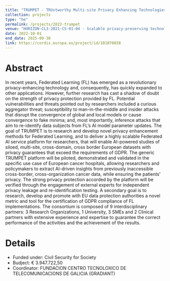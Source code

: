 ```yaml
---
title: "TRUMPET - TRUstworthy Multi-site Privacy Enhancing Technologies"
collection: projects
type: "he"
permalink: /projects/2022-trumpet
venue: "HORIZON-CL3-2021-CS-01-04 - Scalable privacy-preserving technologies for cross-border federated computation in Europe involving personal data"
date: 2022-10-01
end_date: 2025-09-30
link: https://cordis.europa.eu/project/id/101070038
---
```


Abstract
======

In recent years, Federated Learning (FL) has emerged as a revolutionary privacy-enhancing technology and, consequently, has quickly expanded to other applications.
However, further research has cast a shadow of doubt on the strength of privacy protection provided by FL. Potential vulnerabilities and threats pointed out by researchers included a curious aggregator threat; susceptibility to man-in-the-middle and insider attacks that disrupt the convergence of global and local models or cause convergence to fake minima; and, most importantly, inference attacks that aim to re-identify data subjects from FL’s AI model parameter updates.
The goal of TRUMPET is to research and develop novel privacy enhancement methods for Federated Learning, and to deliver a highly scalable Federated AI service platform for researchers, that will enable AI-powered studies of siloed, multi-site, cross-domain, cross border European datasets with privacy guarantees that exceed the requirements of GDPR. The generic TRUMPET platform will be piloted, demonstrated and validated in the specific use case of European cancer hospitals, allowing researchers and policymakers to extract AI-driven insights from previously inaccessible cross-border, cross-organization cancer data, while ensuring the patients’ privacy. The strong privacy protection accorded by the platform will be verified through the engagement of external experts for independent privacy leakage and re-identification testing.
A secondary goal is to research, develop and promote with EU data protection authorities a novel metric and tool for the certification of GDPR compliance of FL implementations.
The consortium is composed of 9 interdisciplinary partners: 3 Research Organizations, 1 University, 3 SMEs and 2 Clinical partners with extensive experience and expertise to guarantee the correct performance of the activities and the achievement of the results.

Details
======
* Funded under: Civil Security for Society
* Budject: € 3.947.722,50
* Coordinator: FUNDACION CENTRO TECNOLOXICO DE TELECOMUNICACIONS DE GALICIA (GRADIANT)
